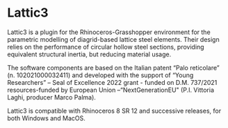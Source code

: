 # Lattic3
Lattic3 is a plugin for the Rhinoceros-Grasshopper environment for the parametric modelling of diagrid-based lattice steel elements. Their design relies on the performance of circular hollow steel sections, providing equivalent structural inertia, but reducing material usage. 

The software components are based on the Italian patent “Palo reticolare” (n. 102021000032411) and developed with the support of “Young Researchers” – Seal of Excellence 2022 grant - funded on D.M. 737/2021 resources-funded by European Union –“NextGenerationEU" (P.I. Vittoria Laghi, producer Marco Palma).

Lattic3 is compatible with Rhinoceros 8 SR 12 and successive releases, for both Windows and MacOS. 